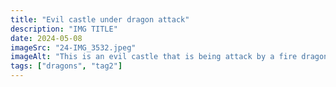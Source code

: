 ```yaml
---
title: "Evil castle under dragon attack"
description: "IMG TITLE"
date: 2024-05-08
imageSrc: "24-IMG_3532.jpeg"
imageAlt: "This is an evil castle that is being attack by a fire dragon"
tags: ["dragons", "tag2"]
---
```

